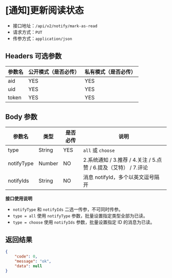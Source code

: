 # [通知]更新阅读状态

- 接口地址：`/api/v2/notify/mark-as-read`
- 请求方式：`PUT`
- 传参方式：`application/json`

## Headers 可选参数

| 参数名 | 公开模式（是否必传） | 私有模式（是否必传） |
| --- | --- | --- |
| aid | YES | YES |
| uid | YES | YES |
| token | YES | YES |

## Body 参数

| 参数名 | 类型 | 是否必传 | 说明 |
| --- | --- | --- | --- |
| type | String | YES | `all` 或 `choose` |
| notifyType | Number | NO | 2.系统通知 / 3.推荐 / 4.关注 / 5.点赞 / 6.提及（艾特） / 7.评论 |
| notifyIds | String | NO | 消息 notifyId，多个以英文逗号隔开 |

**接口使用说明**

- `notifyType` 和 `notifyIds` 二选一传参，不可同时传参。
- `type = all` 使用 `notifyType` 参数，批量设置指定类型全部为已读。
- `type = choose` 使用 `notifyIds` 参数，批量设置指定 ID 的消息为已读。

## 返回结果

```json
{
    "code": 0,
    "message": "ok",
    "data": null
}
```

